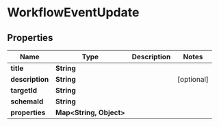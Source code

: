 

# WorkflowEventUpdate


## Properties

Name | Type | Description | Notes
------------ | ------------- | ------------- | -------------
**title** | **String** |  | 
**description** | **String** |  |  [optional]
**targetId** | **String** |  | 
**schemaId** | **String** |  | 
**properties** | **Map&lt;String, Object&gt;** |  | 



